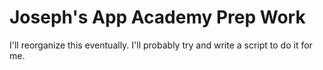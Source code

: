 # Joseph's App Academy Prep Work

I'll reorganize this eventually. I'll probably try and write a script to do it for me.